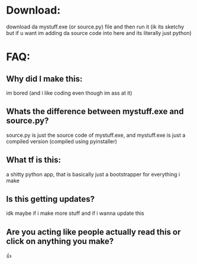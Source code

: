 # Download:
download da mystuff.exe (or source.py) file and then run it (ik its sketchy but if u want im adding da source code into here and its literally just python)

# FAQ:

## Why did I make this:
im bored (and i like coding even though im ass at it)
## Whats the difference between mystuff.exe and source.py?
source.py is just the source code of mystuff.exe, and mystuff.exe is just a compiled version (compiled using pyinstaller)
## What tf is this:
a shitty python app, that is basically just a bootstrapper for everything i make
## Is this getting updates?
idk maybe if i make more stuff and if i wanna update this
## Are you acting like people actually read this or click on anything you make?
👍
